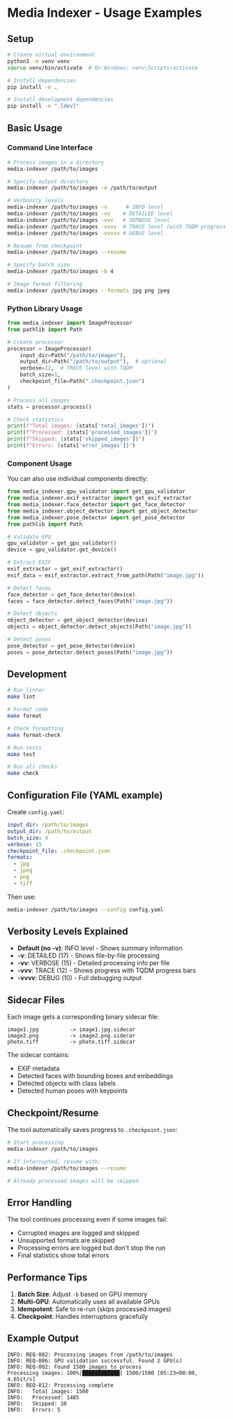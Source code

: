 # Media Indexer - Usage Examples

## Setup

```bash
# Create virtual environment
python3 -m venv venv
source venv/bin/activate  # On Windows: venv\Scripts\activate

# Install dependencies
pip install -e .

# Install development dependencies
pip install -e ".[dev]"
```

## Basic Usage

### Command Line Interface

```bash
# Process images in a directory
media-indexer /path/to/images

# Specify output directory
media-indexer /path/to/images -o /path/to/output

# Verbosity levels
media-indexer /path/to/images -v      # INFO level
media-indexer /path/to/images -vv    # DETAILED level
media-indexer /path/to/images -vvv   # VERBOSE level
media-indexer /path/to/images -vvvv  # TRACE level (with TQDM progress bars)
media-indexer /path/to/images -vvvvv # DEBUG level

# Resume from checkpoint
media-indexer /path/to/images --resume

# Specify batch size
media-indexer /path/to/images -b 4

# Image format filtering
media-indexer /path/to/images --formats jpg png jpeg
```

### Python Library Usage

```python
from media_indexer import ImageProcessor
from pathlib import Path

# Create processor
processor = ImageProcessor(
    input_dir=Path("/path/to/images"),
    output_dir=Path("/path/to/output"),  # optional
    verbose=12,  # TRACE level with TQDM
    batch_size=1,
    checkpoint_file=Path(".checkpoint.json")
)

# Process all images
stats = processor.process()

# Check statistics
print(f"Total images: {stats['total_images']}")
print(f"Processed: {stats['processed_images']}")
print(f"Skipped: {stats['skipped_images']}")
print(f"Errors: {stats['error_images']}")
```

### Component Usage

You can also use individual components directly:

```python
from media_indexer.gpu_validator import get_gpu_validator
from media_indexer.exif_extractor import get_exif_extractor
from media_indexer.face_detector import get_face_detector
from media_indexer.object_detector import get_object_detector
from media_indexer.pose_detector import get_pose_detector
from pathlib import Path

# Validate GPU
gpu_validator = get_gpu_validator()
device = gpu_validator.get_device()

# Extract EXIF
exif_extractor = get_exif_extractor()
exif_data = exif_extractor.extract_from_path(Path("image.jpg"))

# Detect faces
face_detector = get_face_detector(device)
faces = face_detector.detect_faces(Path("image.jpg"))

# Detect objects
object_detector = get_object_detector(device)
objects = object_detector.detect_objects(Path("image.jpg"))

# Detect poses
pose_detector = get_pose_detector(device)
poses = pose_detector.detect_poses(Path("image.jpg"))
```

## Development

```bash
# Run linter
make lint

# Format code
make format

# Check formatting
make format-check

# Run tests
make test

# Run all checks
make check
```

## Configuration File (YAML example)

Create `config.yaml`:

```yaml
input_dir: /path/to/images
output_dir: /path/to/output
batch_size: 4
verbose: 15
checkpoint_file: .checkpoint.json
formats:
  - jpg
  - jpeg
  - png
  - tiff
```

Then use:

```bash
media-indexer /path/to/images --config config.yaml
```

## Verbosity Levels Explained

- **Default (no -v)**: INFO level - Shows summary information
- **-v**: DETAILED (17) - Shows file-by-file processing
- **-vv**: VERBOSE (15) - Detailed processing info per file
- **-vvv**: TRACE (12) - Shows progress with TQDM progress bars
- **-vvvv**: DEBUG (10) - Full debugging output

## Sidecar Files

Each image gets a corresponding binary sidecar file:

```
image1.jpg          -> image1.jpg.sidecar
image2.png          -> image2.png.sidecar
photo.tiff          -> photo.tiff.sidecar
```

The sidecar contains:
- EXIF metadata
- Detected faces with bounding boxes and embeddings
- Detected objects with class labels
- Detected human poses with keypoints

## Checkpoint/Resume

The tool automatically saves progress to `.checkpoint.json`:

```bash
# Start processing
media-indexer /path/to/images

# If interrupted, resume with:
media-indexer /path/to/images --resume

# Already processed images will be skipped
```

## Error Handling

The tool continues processing even if some images fail:

- Corrupted images are logged and skipped
- Unsupported formats are skipped
- Processing errors are logged but don't stop the run
- Final statistics show total errors

## Performance Tips

1. **Batch Size**: Adjust `-b` based on GPU memory
2. **Multi-GPU**: Automatically uses all available GPUs
3. **Idempotent**: Safe to re-run (skips processed images)
4. **Checkpoint**: Handles interruptions gracefully

## Example Output

```
INFO: REQ-002: Processing images from /path/to/images
INFO: REQ-006: GPU validation successful. Found 2 GPU(s)
INFO: REQ-002: Found 1500 images to process
Processing images: 100%|████████████| 1500/1500 [05:23<00:00,  4.65it/s]
INFO: REQ-012: Processing complete
INFO:   Total images: 1500
INFO:   Processed: 1485
INFO:   Skipped: 10
INFO:   Errors: 5
```

